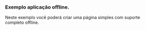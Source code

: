 ### Exemplo aplicação offline.
Neste exemplo você poderá criar uma página simples com suporte completo offline.
